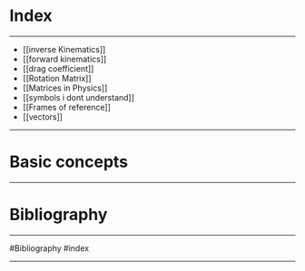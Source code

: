 # Index
---
* [[inverse Kinematics]]
* [[forward kinematics]]
* [[drag coefficient]]
* [[Rotation Matrix]]
* [[Matrices in Physics]]
* [[symbols i dont understand]]
* [[Frames of reference]]
* [[vectors]]
---
# Basic concepts 

---

# Bibliography 
---
#Bibliography
#index

---
